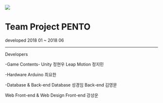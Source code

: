 <p ><img src="http://ec2-13-125-219-201.ap-northeast-2.compute.amazonaws.com/images/web/aaa222.png"></p>

<h1>
Team Project  PENTO
</h1>

developed 2018 01 ~ 2018 06 
<hr>
Developers

-Game Contents- 
Unity 정현우
Leap Motion 정지민

-Hardware
Arduino 최요한

-Database & Back-end
Database 성경임
Back-end 김영문

Web Front-end & Web Design
Front-end 강상운


